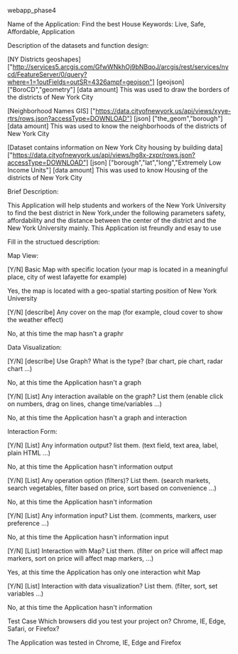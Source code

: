  webapp_phase4


Name of the Application: Find the best House
Keywords: Live, Safe, Affordable, Application

Description of the datasets and function design:

[NY Districts geoshapes] ["http://services5.arcgis.com/GfwWNkhOj9bNBqoJ/arcgis/rest/services/nycd/FeatureServer/0/query?where=1=1outFields=outSR=4326ampf=geojson"] [geojson] ["BoroCD","geometry"] [data amount] This was used to draw the borders of the districts of New York City

[Neighborhood Names GIS] ["https://data.cityofnewyork.us/api/views/xyye-rtrs/rows.json?accessType=DOWNLOAD"] [json] ["the_geom","borough"] [data amount] This was used to know the neighborhoods  of the districts of New York City

[Dataset contains information on New York City housing by building data] ["https://data.cityofnewyork.us/api/views/hg8x-zxpr/rows.json?accessType=DOWNLOAD"] [json] ["borough","lat","long","Extremely Low Income Units"] [data amount] This was used to know Housing of the districts of New York City

Brief Description:

This Application will help students and workers of the New York University to find the best district in New York,under the following parameters safety, affordability and the distance between the center of the district and the New York University mainly. This Application ist freundly and esay to use

Fill in the structued description:

Map View:

[Y/N] Basic Map with specific location (your map is located in a meaningful place, city of west lafayette for example)

Yes, the map is located with a geo-spatial starting position of New York University

[Y/N] [describe] Any cover on the map (for example, cloud cover to show the weather effect)

No, at this time the map hasn't a graphr

Data Visualization:

[Y/N] [describe] Use Graph? What is the type? (bar chart, pie chart, radar chart ...)

No, at this time the Application hasn't a graph

[Y/N] [List] Any interaction available on the graph? List them (enable click on numbers, drag on lines, change time/variables ...)

No, at this time the Application hasn't a graph and interaction

Interaction Form:

[Y/N] [List] Any information output? list them. (text field, text area, label, plain HTML ...)

No, at this time the Application hasn't information output

[Y/N] [List] Any operation option (filters)? List them. (search markets, search vegetables, filter based on price, sort based on convenience ...)

No, at this time the Application hasn't information

[Y/N] [List] Any information input? List them. (comments, markers, user preference ...)

No, at this time the Application hasn't information input

[Y/N] [List] Interaction with Map? List them. (filter on price will affect map markers, sort on price will affect map markers, ...)

Yes, at this time the Application has only one interaction whit Map

[Y/N] [List] Interaction with data visualization? List them. (filter, sort, set variables ...)

No, at this time the Application hasn't information

Test Case Which browsers did you test your project on? Chrome, IE, Edge, Safari, or Firefox?

The Application was tested in Chrome, IE, Edge and Firefox


